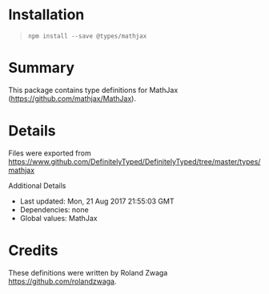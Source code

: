 # Installation
> `npm install --save @types/mathjax`

# Summary
This package contains type definitions for MathJax (https://github.com/mathjax/MathJax).

# Details
Files were exported from https://www.github.com/DefinitelyTyped/DefinitelyTyped/tree/master/types/mathjax

Additional Details
 * Last updated: Mon, 21 Aug 2017 21:55:03 GMT
 * Dependencies: none
 * Global values: MathJax

# Credits
These definitions were written by Roland Zwaga <https://github.com/rolandzwaga>.
